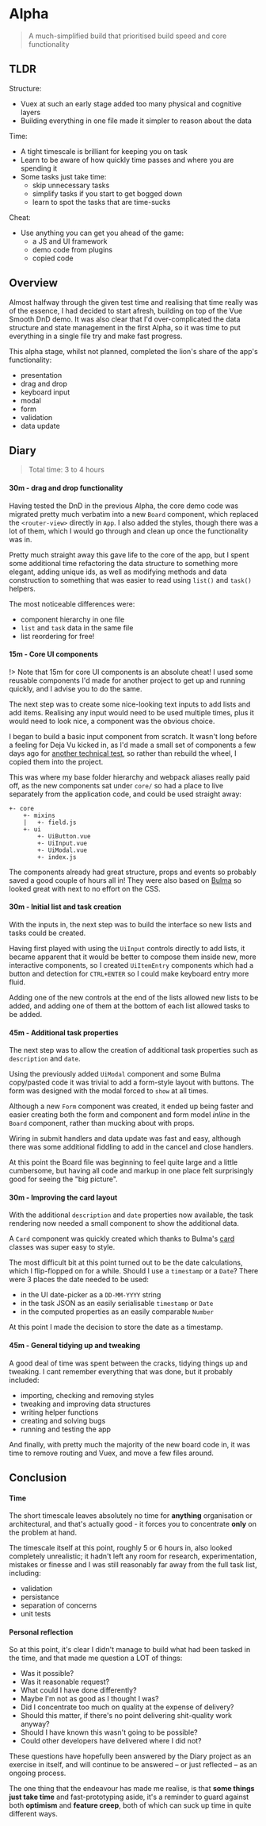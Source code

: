 # Alpha

> A much-simplified build that prioritised build speed and core functionality

## TLDR

Structure:

- Vuex at such an early stage added too many physical and cognitive layers
- Building everything in one file made it simpler to reason about the data

Time:

- A tight timescale is brilliant for keeping you on task
- Learn to be aware of how quickly time passes and where you are spending it
- Some tasks just take time:
    - skip unnecessary tasks
    - simplify tasks if you start to get bogged down
    - learn to spot the tasks that are time-sucks

Cheat:

- Use anything you can get you ahead of the game:
    - a JS and UI framework
    - demo code from plugins
    - copied code

## Overview

Almost halfway through the given test time and realising that time really was of the essence, I had decided to start afresh, building on top of the Vue Smooth DnD demo. It was also clear that I'd over-complicated the data structure and state management in the first Alpha, so it was time to put everything in a single file try and make fast progress.

This alpha stage, whilst not planned, completed the lion's share of the app's functionality:

- presentation
- drag and drop
- keyboard input
- modal
- form
- validation
- data update

## Diary

> Total time: 3 to 4 hours

#### 30m - drag and drop functionality

Having tested the DnD in the previous Alpha, the core demo code was migrated pretty much verbatim into a new `Board` component, which replaced the `<router-view>` directly in `App`. I also added the styles, though there was a lot of them, which I would go through and clean up once the functionality was in.

Pretty much straight away this gave life to the core of the app, but I spent some additional time refactoring the data structure to something more elegant, adding unique ids, as well as modifying methods and data construction to something that was easier to read using `list()` and `task()` helpers.

The most noticeable differences were:

- component hierarchy in one file
- `list` and `task` data in the same file
- list reordering for free!


#### 15m - Core UI components

!> Note that 15m for core UI components is an absolute cheat! I used some reusable components I'd made for another project to get up and running quickly, and I advise you to do the same.

The next step was to create some nice-looking text inputs to add lists and add items. Realising any input would need to be used multiple times, plus it would need to look nice, a component was the obvious choice.

I began to build a basic input component from scratch. It wasn't long before a feeling for Deja Vu kicked in, as I'd made a small set of components a few days ago for [another technical test](http://github.com/davestewart/vue-customer-query), so rather than rebuild the wheel, I copied them into the project.

This was where my base folder hierarchy and webpack aliases really paid off, as the new components sat under `core/` so had a place to live separately from the application code, and could be used straight away:

```folders
+- core
    +- mixins
    |   +- field.js
    +- ui
        +- UiButton.vue
        +- UiInput.vue
        +- UiModal.vue
        +- index.js
```

The components already had great structure, props and events so probably saved a good couple of hours all in! They were also based on [Bulma](http://bulma.io) so looked great with next to no effort on the CSS.

#### 30m - Initial list and task creation

With the inputs in, the next step was to build the interface so new lists and tasks could be created.

Having first played with using the `UiInput` controls directly to add lists, it became apparent that it would be better to compose them inside new, more interactive components, so I created `UiItemEntry` components which had a button and detection for `CTRL+ENTER` so I could make keyboard entry more fluid.

Adding one of the new controls at the end of the lists allowed new lists to be added, and adding one of them at the bottom of each list allowed tasks to be added.


#### 45m - Additional task properties

The next step was to allow the creation of additional task properties such as  `description` and `date`.

Using the previously added `UiModal` component and some Bulma copy/pasted code it was trivial to add a form-style layout with buttons. The form was designed with the modal forced to `show` at all times.

Although a new `Form` component was created, it ended up being faster and easier creating both the form and component and form model *inline* in the `Board` component, rather than mucking about with props.

Wiring in submit handlers and data update was fast and easy, although there was some additional fiddling to add in the cancel and close handlers. 

At this point the Board file was beginning to feel quite large and a little cumbersome, but having all code and markup in one place felt surprisingly good for seeing the "big picture".


#### 30m - Improving the card layout

With the additional `description` and `date` properties now available, the task rendering now needed a small component to show the additional data.

A `Card` component was quickly created which thanks to Bulma's [card](https://bulma.io/documentation/components/card/) classes was super easy to style.

The most difficult bit at this point turned out to be the date calculations, which I flip-flopped on for a while. Should I use a `timestamp` or a `Date`? There were 3 places the date needed to be used:

- in the UI date-picker as a `DD-MM-YYYY` string
- in the task JSON as an easily serialisable `timestamp` or `Date`
- in the computed properties as an easily comparable `Number`

At this point I made the decision to store the date as a timestamp.

#### 45m - General tidying up and tweaking

A good deal of time was spent between the cracks, tidying things up and tweaking. I cant remember everything that was done, but it probably included:

- importing, checking and removing styles
- tweaking and improving data structures
- writing helper functions
- creating and solving bugs
- running and testing the app

And finally, with pretty much the majority of the new board code in, it was time to remove routing and Vuex, and move a few files around.


## Conclusion

#### Time

The short timescale leaves absolutely no time for **anything** organisation or architectural, and that's actually good - it forces you to concentrate **only** on the problem at hand.

The timescale itself at this point, roughly 5 or 6 hours in, also looked completely  unrealistic; it hadn't left any room for research, experimentation, mistakes or finesse and I was still reasonably far away from the full task list, including:

- validation
- persistance
- separation of concerns
- unit tests


#### Personal reflection

So at this point, it's clear I didn't manage to build what had been tasked in the time, and that made me question a LOT of things:

- Was it possible?
- Was it reasonable request?
- What could I have done differently?
- Maybe I'm not as good as I thought I was?
- Did I concentrate too much on quality at the expense of delivery?
- Should this matter, if there's no point delivering shit-quality work anyway?
- Should I have known this wasn't going to be possible?
- Could other developers have delivered where I did not?

These questions have hopefully been answered by the Diary project as an exercise in itself, and will continue to be answered – or just reflected – as an ongoing process.

The one thing that the endeavour has made me realise, is that **some things just take time** and fast-prototyping aside, it's a reminder to guard against both **optimism** and **feature creep**, both of which can suck up time in quite different ways.


